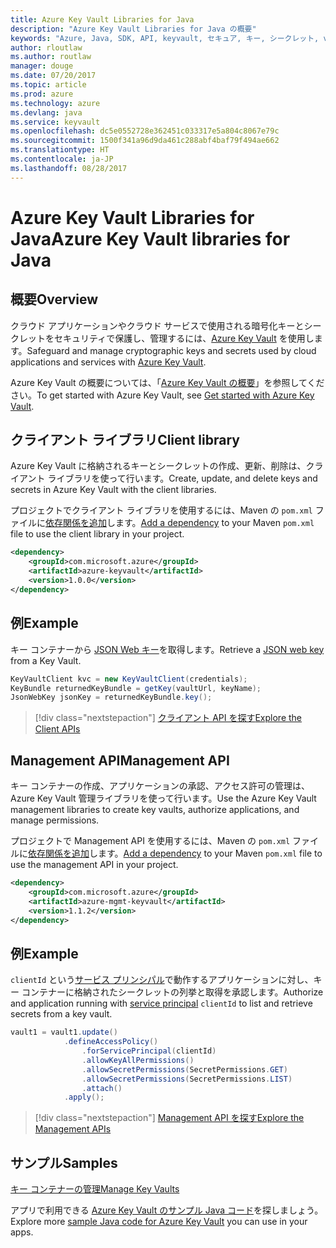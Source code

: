 ```yaml
---
title: Azure Key Vault Libraries for Java
description: "Azure Key Vault Libraries for Java の概要"
keywords: "Azure, Java, SDK, API, keyvault, セキュア, キー, シークレット, vault"
author: rloutlaw
ms.author: routlaw
manager: douge
ms.date: 07/20/2017
ms.topic: article
ms.prod: azure
ms.technology: azure
ms.devlang: java
ms.service: keyvault
ms.openlocfilehash: dc5e0552728e362451c033317e5a804c8067e79c
ms.sourcegitcommit: 1500f341a96d9da461c288abf4baf79f494ae662
ms.translationtype: HT
ms.contentlocale: ja-JP
ms.lasthandoff: 08/28/2017
---
```

# <a name="azure-key-vault-libraries-for-java"></a><span data-ttu-id="7fa49-104">Azure Key Vault Libraries for Java</span><span class="sxs-lookup"><span data-stu-id="7fa49-104">Azure Key Vault libraries for Java</span></span>

## <a name="overview"></a><span data-ttu-id="7fa49-105">概要</span><span class="sxs-lookup"><span data-stu-id="7fa49-105">Overview</span></span>

<span data-ttu-id="7fa49-106">クラウド アプリケーションやクラウド サービスで使用される暗号化キーとシークレットをセキュリティで保護し、管理するには、[Azure Key Vault](/azure/key-vault/) を使用します。</span><span class="sxs-lookup"><span data-stu-id="7fa49-106">Safeguard and manage cryptographic keys and secrets used by cloud applications and services with [Azure Key Vault](/azure/key-vault/).</span></span>

<span data-ttu-id="7fa49-107">Azure Key Vault の概要については、「[Azure Key Vault の概要](/azure/key-vault/key-vault-get-started)」を参照してください。</span><span class="sxs-lookup"><span data-stu-id="7fa49-107">To get started with Azure Key Vault, see [Get started with Azure Key Vault](/azure/key-vault/key-vault-get-started).</span></span>

## <a name="client-library"></a><span data-ttu-id="7fa49-108">クライアント ライブラリ</span><span class="sxs-lookup"><span data-stu-id="7fa49-108">Client library</span></span>

<span data-ttu-id="7fa49-109">Azure Key Vault に格納されるキーとシークレットの作成、更新、削除は、クライアント ライブラリを使って行います。</span><span class="sxs-lookup"><span data-stu-id="7fa49-109">Create, update, and delete keys and secrets in Azure Key Vault with the client libraries.</span></span>

<span data-ttu-id="7fa49-110">プロジェクトでクライアント ライブラリを使用するには、Maven の `pom.xml` ファイルに[依存関係を追加](https://maven.apache.org/guides/getting-started/index.html#How_do_I_use_external_dependencies)します。</span><span class="sxs-lookup"><span data-stu-id="7fa49-110">[Add a dependency](https://maven.apache.org/guides/getting-started/index.html#How_do_I_use_external_dependencies) to your Maven `pom.xml` file to use the client library in your project.</span></span>  

```XML
<dependency>
    <groupId>com.microsoft.azure</groupId>
    <artifactId>azure-keyvault</artifactId>
    <version>1.0.0</version>
</dependency>
```   

## <a name="example"></a><span data-ttu-id="7fa49-111">例</span><span class="sxs-lookup"><span data-stu-id="7fa49-111">Example</span></span>

<span data-ttu-id="7fa49-112">キー コンテナーから [JSON Web キー](https://tools.ietf.org/html/draft-ietf-jose-json-web-key-18)を取得します。</span><span class="sxs-lookup"><span data-stu-id="7fa49-112">Retrieve a [JSON web key](https://tools.ietf.org/html/draft-ietf-jose-json-web-key-18) from a Key Vault.</span></span>

```java
KeyVaultClient kvc = new KeyVaultClient(credentials);
KeyBundle returnedKeyBundle = getKey(vaultUrl, keyName);
JsonWebKey jsonKey = returnedKeyBundle.key();
```

> [!div class="nextstepaction"]
> [<span data-ttu-id="7fa49-113">クライアント API を探す</span><span class="sxs-lookup"><span data-stu-id="7fa49-113">Explore the Client APIs</span></span>](/java/api/overview/azure/keyvault/clientlibrary)


## <a name="management-api"></a><span data-ttu-id="7fa49-114">Management API</span><span class="sxs-lookup"><span data-stu-id="7fa49-114">Management API</span></span>

<span data-ttu-id="7fa49-115">キー コンテナーの作成、アプリケーションの承認、アクセス許可の管理は、Azure Key Vault 管理ライブラリを使って行います。</span><span class="sxs-lookup"><span data-stu-id="7fa49-115">Use the Azure Key Vault management libraries to create key vaults, authorize applications, and manage permissions.</span></span> 

<span data-ttu-id="7fa49-116">プロジェクトで Management API を使用するには、Maven の `pom.xml` ファイルに[依存関係を追加](https://maven.apache.org/guides/getting-started/index.html#How_do_I_use_external_dependencies)します。</span><span class="sxs-lookup"><span data-stu-id="7fa49-116">[Add a dependency](https://maven.apache.org/guides/getting-started/index.html#How_do_I_use_external_dependencies) to your Maven `pom.xml` file to use the management API in your project.</span></span>  

```XML
<dependency>
    <groupId>com.microsoft.azure</groupId>
    <artifactId>azure-mgmt-keyvault</artifactId>
    <version>1.1.2</version>
</dependency>
```

## <a name="example"></a><span data-ttu-id="7fa49-117">例</span><span class="sxs-lookup"><span data-stu-id="7fa49-117">Example</span></span>

<span data-ttu-id="7fa49-118">`clientId` という[サービス プリンシパル](/azure/azure-resource-manager/resource-group-create-service-principal-portal)で動作するアプリケーションに対し、キー コンテナーに格納されたシークレットの列挙と取得を承認します。</span><span class="sxs-lookup"><span data-stu-id="7fa49-118">Authorize and application running with [service principal](/azure/azure-resource-manager/resource-group-create-service-principal-portal) `clientId` to list and retrieve secrets from a key vault.</span></span> 

```java
vault1 = vault1.update()
            .defineAccessPolicy()
                .forServicePrincipal(clientId)
                .allowKeyAllPermissions()
                .allowSecretPermissions(SecretPermissions.GET)
                .allowSecretPermissions(SecretPermissions.LIST)
                .attach()
            .apply();
```

> [!div class="nextstepaction"]
> [<span data-ttu-id="7fa49-119">Management API を探す</span><span class="sxs-lookup"><span data-stu-id="7fa49-119">Explore the Management APIs</span></span>](/java/api/overview/azure/keyvault/managementapi)


## <a name="samples"></a><span data-ttu-id="7fa49-120">サンプル</span><span class="sxs-lookup"><span data-stu-id="7fa49-120">Samples</span></span>

<span data-ttu-id="7fa49-121">[キー コンテナーの管理][1]</span><span class="sxs-lookup"><span data-stu-id="7fa49-121">[Manage Key Vaults][1]</span></span>   

[1]: https://github.com/Azure-Samples/key-vault-java-manage-key-vaults

<span data-ttu-id="7fa49-122">アプリで利用できる [Azure Key Vault のサンプル Java コード](https://azure.microsoft.com/resources/samples/?platform=java&term=key+vault)を探しましょう。</span><span class="sxs-lookup"><span data-stu-id="7fa49-122">Explore more [sample Java code for Azure Key Vault](https://azure.microsoft.com/resources/samples/?platform=java&term=key+vault) you can use in your apps.</span></span>
